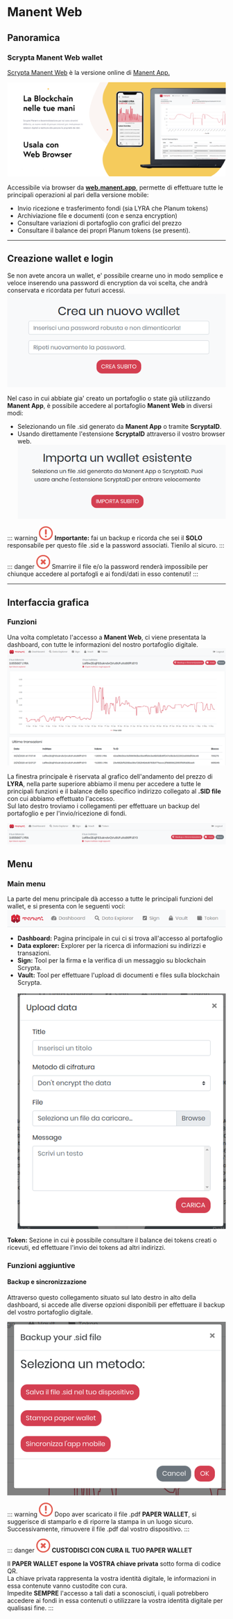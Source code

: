 # Manent Web

## Panoramica

### Scrypta Manent Web wallet

[Scrypta Manent Web](https://web.manent.app/) è la versione online di [Manent App.](../dapps/manent-app.md)

![manent_web](../assets/manent_web/banner_web.png)


Accessibile via browser da [**web.manent.app**](https://web.manent.app/), permette di effettuare tutte le principali operazioni al pari della versione mobile:
- Invio ricezione e trasferimento fondi (sia LYRA che Planum tokens)
- Archiviazione file e documenti (con e senza encryption)
- Consultare variazioni di portafoglio con grafici del prezzo
- Consultare il balance dei propri Planum tokens (se presenti).
***

## Creazione wallet e login

Se non avete ancora un wallet, e' possibile crearne uno in modo semplice e veloce inserendo una password di encryption da voi scelta, che andrà conservata e ricordata per futuri accessi.
![manent_web](../assets/manent_web/create.png)

Nel caso in cui abbiate gia' creato un portafoglio o state già utilizzando **Manent App**, è possibile accedere al portafoglio **Manent Web** in diversi modi:
- Selezionando un file .sid generato da **Manent App** o tramite **ScryptaID**.
- Usando direttamente l'estensione **ScryptaID** attraverso il vostro browser web.
![manent_web](../assets/manent_web/import.png)



::: warning <img src=".././assets/icons/warning.svg" width="32"> 
**Importante:** fai un backup e ricorda che sei il **SOLO** responsabile per questo file .sid e la password associati. Tienilo al sicuro.
:::

::: danger <img src=".././assets/icons/danger.svg" width="32">
Smarrire il file e/o la password renderà impossibile per chiunque accedere al portafogli e ai fondi/dati in esso contenuti!
:::
***

## Interfaccia grafica
### Funzioni

Una volta completato l'accesso a **Manent Web**, ci viene presentata la dashboard, con tutte le informazioni del nostro portafoglio digitale.
![manent_web](../assets/manent_web/main.png)

La finestra principale è riservata al grafico dell'andamento del prezzo di **LYRA**, nella parte superiore abbiamo il menu per accedere a tutte le principali funzioni e il balance dello specifico indirizzo collegato al **.SID file** con cui abbiamo effettuato l'accesso.
<br>Sul lato destro troviamo i collegamenti per effettuare un backup del portafoglio e per l'invio/ricezione di fondi.

![manent_web](../assets/manent_web/up_web.png)

## Menu

### Main menu

La parte del menu principale dà accesso a tutte le principali funzioni del wallet, e si presenta con le seguenti voci:
![manent_web](../assets/manent_web/menu.png)

- **Dashboard:** Pagina principale in cui ci si trova all'accesso al portafoglio
- **Data explorer:**  Explorer per la ricerca di informazioni su indirizzi e transazioni.
- **Sign:** Tool per la firma e la verifica di un messaggio su blockchain Scrypta.
- **Vault:** Tool per effettuare l'upload di documenti e files sulla blockchain Scrypta.
<br><br>![manent_web](../assets/manent_web/vault.png)

**Token:** Sezione in cui è possibile consultare il balance dei tokens creati o ricevuti, ed effettuare l'invio dei tokens ad altri indirizzi.

### Funzioni aggiuntive

#### Backup e sincronizzazione
Attraverso questo collegamento situato sul lato destro in alto della dashboard, si accede alle diverse opzioni disponibili per effettuare il backup del vostro portafoglio digitale.

![manent_web](../assets/manent_web/backup.png)

::: warning <img src=".././assets/icons/warning.svg" width="32"> 
Dopo aver scaricato il file .pdf **PAPER WALLET**, si suggerisce di stamparlo e di riporre la stampa in un luogo sicuro. <br>Successivamente, rimuovere il file .pdf dal vostro dispositivo.
:::

::: danger <img src=".././assets/icons/danger.svg" width="32">
**CUSTODISCI CON CURA IL TUO PAPER WALLET**

Il **PAPER WALLET espone la VOSTRA chiave privata** sotto forma di codice QR. 
<br>La chiave privata rappresenta la vostra identità digitale, le informazioni in essa contenute vanno custodite con cura.
<br>Impedite **SEMPRE** l'accesso a tali dati a sconosciuti, i quali potrebbero accedere ai fondi in essa contenuti o utilizzare la vostra identità digitale per qualisasi fine.
:::